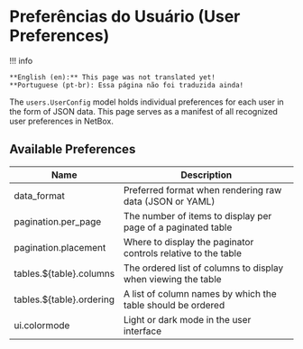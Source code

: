 # Preferências do Usuário (User Preferences)

!!! info

    **English (en):** This page was not translated yet!
    **Portuguese (pt-br): Essa página não foi traduzida ainda!

The `users.UserConfig` model holds individual preferences for each user in the form of JSON data. This page serves as a manifest of all recognized user preferences in NetBox.

## Available Preferences

| Name                     | Description                                                   |
|--------------------------|---------------------------------------------------------------|
| data_format              | Preferred format when rendering raw data (JSON or YAML)       |
| pagination.per_page      | The number of items to display per page of a paginated table  |
| pagination.placement     | Where to display the paginator controls relative to the table |
| tables.${table}.columns  | The ordered list of columns to display when viewing the table |
| tables.${table}.ordering | A list of column names by which the table should be ordered   |
| ui.colormode             | Light or dark mode in the user interface                      |